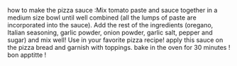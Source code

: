 how to make the pizza sauce :Mix tomato paste and sauce together in a medium size bowl until well combined (all the lumps of paste are incorporated into the sauce).
Add the rest of the ingredients (oregano, Italian seasoning, garlic powder, onion powder, garlic salt, pepper and sugar) and mix well!
Use in your favorite pizza recipe!
apply this sauce on the pizza bread and garnish with toppings. 
bake in the oven for 30 minutes ! 
bon apptitte !